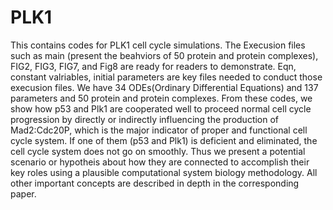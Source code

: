# PLK1
This contains codes for PLK1 cell cycle simulations.
The Execusion files such as main (present the beahviors of 50 protein and protein complexes), FIG2, FIG3, FIG7, and Fig8 are ready for readers to demonstrate. 
Eqn, constant valriables, initial parameters are key files needed to conduct those execusion files.
We have 34 ODEs(Ordinary Differential Equations) and 137 parameters and 50 protein and protein complexes.
From these codes, we show how p53 and Plk1 are cooperated well to proceed normal cell cycle progression by directly or indirectly influencing the production of Mad2:Cdc20P, which is the major indicator of proper and functional cell cycle system.
If one of them (p53 and Plk1) is deficient and eliminated, the cell cycle system does not go on smoothly.  Thus we present a potential scenario or hypotheis about how they are connected to accomplish their key roles using a plausible computational system biology methodology. 
All other important concepts are described in depth in the corresponding paper.  
